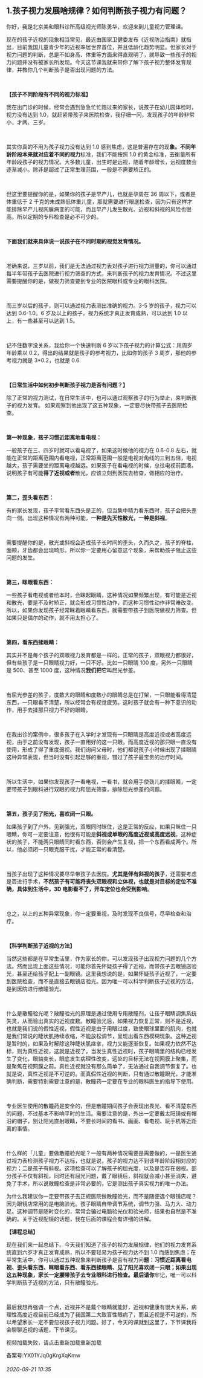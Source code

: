 ## 1.孩子视力发展啥规律？如何判断孩子视力有问题？
你好，我是北京美和眼科诊所高级视光师陈勇华，欢迎来到儿童视力管理课。


现在的孩子近视的现象相当常见，最近由国家卫健委发布《近视防治指南》就指出，目前我国儿童青少年的近视率居世界首位，并且低龄化趋势明显。但家长对于视力问题的判断，总是不如身高、体重等方面来得直观明了，就导致一些孩子的视力问题并没有被家长所发现。今天这节课我就来带你了解下孩子视力整体发育规律，并教你几个判断孩子是否出现问题的方法。


 


**【孩子不同阶段有不同的视力标准】**


我在出门诊的时候，经常会遇到急急忙忙跑过来的家长，说孩子在幼儿园体检时，视力没有达到 1.0，就赶紧带孩子来医院检查，我仔细一问，发现孩子的年龄非常小，才两、三岁。


 


其实你真的不用为孩子视力没有达到 1.0 感到焦虑，这是普遍存在的现**象。不同年龄阶段本来就对应着不同的视力**标准，我们不能按照 1.0 的黄金标准，去衡量所有年龄段孩子的视力情况。大多数儿童，出生时是远视，随着年龄增长，远视度数会逐渐减小。除非是超过了正常生理范围，一般是不需要矫正的。


 


但这里要提醒你的是，如果你的孩子是早产儿，也就是孕周在 36 周以下，或者是体重低于 2 千克的未成熟低体重儿童，那就需要进行眼底检查，因为只有这样才能排除早产儿视网膜病变的可能，而且早产儿发生散光、近视和斜视的风险也很高。所以定期的专科检查是必不可少的。


 


**下面我们就来具体说一说孩子在不同时期的视觉发育情况。**


 


准确来说，三岁以前，我们是无法通过视力表对孩子进行视力测量的，你可以通过每半年带孩子去医院进行视力筛查的方式，来判断孩子的视力发育情况。不过这里需要提醒你的是，做视力筛查要到专业的医院眼科或专业的眼科医院。


 


而三岁以后的孩子，则可以通过视力表测出准确的视力。3-5 岁的孩子，视力可以达到 0.6-1.0。6 岁及以上的孩子，视力系统才真正发育成熟，可以达到 1.0 以上，有一些甚至可以达到 1.5。


 


记不住数字没关系，我给你一个快速判断 6 岁以下孩子视力的计算公式：用周岁年龄乘以 0.2，得出的结果就是孩子的参考视力，比如你的孩子 3 周岁，那他的参考视力就是 3\*0.2，也就是 0.6.


 


**【日常生活中如何初步判断孩子视力是否有问题？】**


除了正常的视力测试，在日常生活中，也可以通过观察孩子的行为举止，来判断孩子的视力发育。 如果观察到他出现了这五种现象，一定要尽快带孩子去医院检查。


 


**第一种现象，孩子习惯近距离地看电视：** 


一般孩子在三、四岁时就可以看电视了，如果这时候他的视力在 0.6-0.8 左右，就能在正常的距离范围内看电视，正常距离范围一般是电视对角线的三到五倍，电视越大，孩子需要坐的距离电视越远。如果孩子在看电视的时候，总往电视前面凑。说明孩子有可能**得了近视或者**散光，应该立刻到医院去检查，做相应的治疗。


 


**第二，歪头看东西：**


有的家长发现，孩子平常看东西头是正的，但当集中精力看东西时，孩子会把头歪向一侧。出现这种情况有两种可能，**一种是先天性散光，一种是斜视**。


 


需要提醒你的是，散光或斜视会造成孩子长时间的歪头，久而久之，孩子的脊柱，面颊，牙齿都会出现畸形。所以你一定要用心留意这个现象，来帮助孩子阻止这些问题的发生。


 


**第三，眯眼看东西：**


一些孩子看电视或者绘本时，会眯起眼睛，这种情况如果频繁出现，有可能是近视和散光，要是不及时矫正，就会形成习惯性动作，而这种习惯性动作非常难改变。所以，如果你发现孩子经常眯着眼睛看东西，就需要带孩子到医院做视力筛查。但如果只是偶尔的动作，就不用太担心了。


 


**第四，看东西揉眼睛：**


其实并不是每个孩子的双眼视力发育都是一样的。正常的孩子，双眼视力都很好，但有些孩子是一只眼睛视力好，一只不好。比如一只眼睛 100 度，另外一只眼睛是 500、甚至 1000 度，这种情况**我们把它**叫屈光参差。


 


有屈光参差的孩子，度数大的眼睛和度数小的眼睛总是在打架，一只眼能看得清楚东西，一只眼看不清楚，所以经常会有视觉疲劳。这时孩子就会有一种下意识的动作，用手去揉那只视力不好的眼睛。


 


在我出诊的案例中，很多孩子在入学时才发现有一只眼睛是高度近视或者高度远视，由于之前没有发现，孩子一直用好的这一只眼，而高度近视的那只眼一直没有使用，形成了得了重度弱视。我们询问父母时，他们都说孩子小时候出现了揉眼睛这种异常表现，但当时没有引起足够的重视，错过了孩子最宝贵的治疗时间。


 


所以生活中，如果你发现孩子一看电视，一看书，就会用手使劲儿的揉眼睛，一定要带孩子到眼科进行双眼的视力和屈光筛查，排除屈光参差的问题。


 


**第五，孩子见了阳光，喜欢闭一只眼。**


如果孩子到了户外，见到强光，双眼同时眯住，这是正常的反应，如果只眯住一只眼睛，你可一定要注意，他很有可能是**斜视或单眼的高度近视或高度远视**，这种症状的孩子，不能两只眼睛同时看东西，否则会产生复视，把一个东西看成两个。所以，他必须闭一只眼克服干扰，才能正常的看清楚。


 


当孩子出现了这种情况要尽早带孩子去医院。**尤其是伴有斜视的孩子**，还需要考虑是否进行手术，**不然孩子有可能将丧失双眼视和立体视，也就是对目标的定位不准确，具体到生活中，3D 电影看不了，开车定位也会受到影响**。


 


总之，以上的五种异常现象，你一定要重视，及时发现不良信号，尽早检查和治疗。


 


**【科学判断孩子近视的方法】**


当然这些都是在平常生活里，作为家长的你，可以发现孩子出现视力问题的几个方法。然而出现上面这些情况，可能你首先怀疑孩子得了近视，而带孩子去眼镜店验光，甚至还给孩子配上一副眼镜。这里我想说的是，如果怀疑孩子近视了，一定要到医院检查，而不是直接去眼镜店验光。因为唯一可以科学判断孩子近视的方法，是到医院进行散瞳验光。


 


什么是散瞳验光呢？散瞳验光的原理是通过使用专用散瞳剂，让孩子眼睛调焦系统失灵，从而验出真实的近视度数。散瞳验光后，如果视力恢复正常，则不是近视，也就是我们说的假性近视，假性近视是由于用眼过度，致使眼球里面的肌肉，也就是我们常说的睫状肌持续收缩，不能放松调节，呈现出看东西模糊现象。这种近视是暂时的，如果及时解除这种睫状肌痉挛，视力又能逐渐恢复。如果视力依然不达标，则为真性近视，这就是近视了，当发生真性近视时，孩子眼睛里的结构已经发生了变化，眼轴变长，眼底发生病理性改变，远处的目标无法在视网膜上聚集，而是聚焦在视网膜之前。真性近视就没有那么简单了，无法通过自我调节恢复了。也就是说，真性近视是不可逆的。而真假性近视的判断，只有通过散瞳眼光，才能准确判断，需要特别需要注意的是，散瞳药一定要在专业的眼科医生的指导下使用。


 


专业医生使用的散瞳药是安全的，但是散瞳期间孩子会表现出畏光、看不清楚东西的问题，不过基本不影响平时的生活。需要注意的是，外出一定要戴太阳镜或有帽沿的帽子，别让阳光直射眼睛，不要长时间的看书、画画、看电视、玩手机等近距离的事情。


 


什么样的「儿童」要做散瞳验光呢？一般有两种情况需要是需要做的，一是医生通过视力表检测孩子视力不达标，也就是说，孩子的视力达不到该年龄阶段相对应的视力；二是孩子有斜视。这项检查可以了解孩子的屈光度，以及是否存在弱视。部分孩子不仅有斜视，同时还有屈光问题，戴了眼镜后，斜视就会减小甚至消失，避免了手术，所以说散瞳检查是非常必要的，它是测出孩子真实视力的唯一办法。


为什么我建议你一定要带孩子去正规医院做散瞳验光，而不是随便选个眼镜店呢？因为眼镜店常用的是电脑验光。孩子眼睛自带调节系统，调节力强、马力大、动力足。这种调节是随时变化的，常常会骗过电脑验光仪和验光师，结果也自然是不准确的。关于近视配镜的话题，我在后面的课程会有详细的讲解。


**【课程总结】**


现在我们来一起总结下。今天我们知道了孩子的视力发展规律，他们的视力发育系统直到六岁才真正发育成熟，所以不要轻易为孩子视力达不到 1.0 而感到焦虑；在平常生活中，你可以通过五种现象来判断孩子是否有视力问**题：习惯近距离看电视、歪头看东西、眯眼看东西、看东西揉眼睛、见了阳光喜欢闭一只眼；如果出现这五种现象，家长一定腰带孩子去专业眼科进行检查。最后请你**牢记，唯一可以科学判断孩子近视的方法，只有散瞳验光。


 


最后我想再强调一个点，近视并不是戴个眼睛就能好，近视和健康有很大关系，病理性高度近视目前已经成为了我国第二大致盲性眼病了，而且近视是不可逆的，所以希望家长一定不要忽视孩子视力问题。好了，今天的课就到这里了，下节课我将会聊聊近视的话题，下节课见。


视频加载失败，请点击重新加载重新加载
  




备案号:YX01YJq0gKrgXqKmw


###### 2020-09-21 10:35
